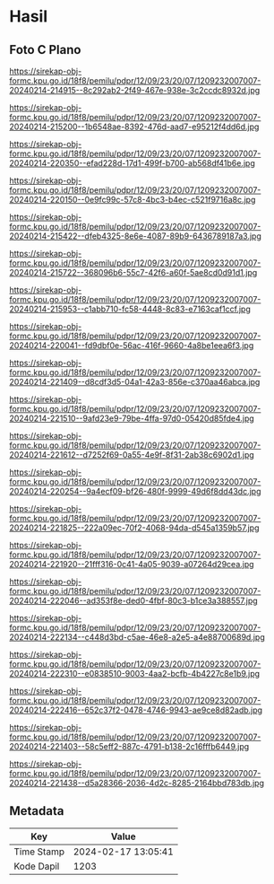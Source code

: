 # Hasil

## Foto C Plano

https://sirekap-obj-formc.kpu.go.id/18f8/pemilu/pdpr/12/09/23/20/07/1209232007007-20240214-214915--8c292ab2-2f49-467e-938e-3c2ccdc8932d.jpg

https://sirekap-obj-formc.kpu.go.id/18f8/pemilu/pdpr/12/09/23/20/07/1209232007007-20240214-215200--1b6548ae-8392-476d-aad7-e95212f4dd6d.jpg

https://sirekap-obj-formc.kpu.go.id/18f8/pemilu/pdpr/12/09/23/20/07/1209232007007-20240214-220350--efad228d-17d1-499f-b700-ab568df41b6e.jpg

https://sirekap-obj-formc.kpu.go.id/18f8/pemilu/pdpr/12/09/23/20/07/1209232007007-20240214-220150--0e9fc99c-57c8-4bc3-b4ec-c521f9716a8c.jpg

https://sirekap-obj-formc.kpu.go.id/18f8/pemilu/pdpr/12/09/23/20/07/1209232007007-20240214-215422--dfeb4325-8e6e-4087-89b9-6436789187a3.jpg

https://sirekap-obj-formc.kpu.go.id/18f8/pemilu/pdpr/12/09/23/20/07/1209232007007-20240214-215722--368096b6-55c7-42f6-a60f-5ae8cd0d91d1.jpg

https://sirekap-obj-formc.kpu.go.id/18f8/pemilu/pdpr/12/09/23/20/07/1209232007007-20240214-215953--c1abb710-fc58-4448-8c83-e7163caf1ccf.jpg

https://sirekap-obj-formc.kpu.go.id/18f8/pemilu/pdpr/12/09/23/20/07/1209232007007-20240214-220041--fd9dbf0e-56ac-416f-9660-4a8be1eea6f3.jpg

https://sirekap-obj-formc.kpu.go.id/18f8/pemilu/pdpr/12/09/23/20/07/1209232007007-20240214-221409--d8cdf3d5-04a1-42a3-856e-c370aa46abca.jpg

https://sirekap-obj-formc.kpu.go.id/18f8/pemilu/pdpr/12/09/23/20/07/1209232007007-20240214-221510--9afd23e9-79be-4ffa-97d0-05420d85fde4.jpg

https://sirekap-obj-formc.kpu.go.id/18f8/pemilu/pdpr/12/09/23/20/07/1209232007007-20240214-221612--d7252f69-0a55-4e9f-8f31-2ab38c6902d1.jpg

https://sirekap-obj-formc.kpu.go.id/18f8/pemilu/pdpr/12/09/23/20/07/1209232007007-20240214-220254--9a4ecf09-bf26-480f-9999-49d6f8dd43dc.jpg

https://sirekap-obj-formc.kpu.go.id/18f8/pemilu/pdpr/12/09/23/20/07/1209232007007-20240214-221825--222a09ec-70f2-4068-94da-d545a1359b57.jpg

https://sirekap-obj-formc.kpu.go.id/18f8/pemilu/pdpr/12/09/23/20/07/1209232007007-20240214-221920--21fff316-0c41-4a05-9039-a07264d29cea.jpg

https://sirekap-obj-formc.kpu.go.id/18f8/pemilu/pdpr/12/09/23/20/07/1209232007007-20240214-222046--ad353f8e-ded0-4fbf-80c3-b1ce3a388557.jpg

https://sirekap-obj-formc.kpu.go.id/18f8/pemilu/pdpr/12/09/23/20/07/1209232007007-20240214-222134--c448d3bd-c5ae-46e8-a2e5-a4e88700689d.jpg

https://sirekap-obj-formc.kpu.go.id/18f8/pemilu/pdpr/12/09/23/20/07/1209232007007-20240214-222310--e0838510-9003-4aa2-bcfb-4b4227c8e1b9.jpg

https://sirekap-obj-formc.kpu.go.id/18f8/pemilu/pdpr/12/09/23/20/07/1209232007007-20240214-222416--652c37f2-0478-4746-9943-ae9ce8d82adb.jpg

https://sirekap-obj-formc.kpu.go.id/18f8/pemilu/pdpr/12/09/23/20/07/1209232007007-20240214-221403--58c5eff2-887c-4791-b138-2c16fffb6449.jpg

https://sirekap-obj-formc.kpu.go.id/18f8/pemilu/pdpr/12/09/23/20/07/1209232007007-20240214-221438--d5a28366-2036-4d2c-8285-2164bbd783db.jpg


## Metadata

| Key        | Value               |
| ---------- | ------------------- |
| Time Stamp | 2024-02-17 13:05:41 |
| Kode Dapil | 1203                |



